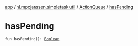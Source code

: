 [app](../../index.md) / [nl.mpcjanssen.simpletask.util](../index.md) / [ActionQueue](index.md) / [hasPending](.)

# hasPending

`fun hasPending(): `[`Boolean`](https://kotlinlang.org/api/latest/jvm/stdlib/kotlin/-boolean/index.html)
